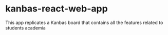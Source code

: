 # kanbas-react-web-app
This app replicates a Kanbas board that contains all the features related to students academia
